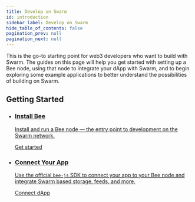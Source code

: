 ```yaml
---
title: Develop on Swarm
id: introduction
sidebar_label: Develop on Swarm
hide_table_of_contents: false
pagination_prev: null
pagination_next: null
---
```



 This is the go-to starting point for web3 developers who want to build with Swarm. The guides on this page will help you get started with setting up a Bee node, using that node to integrate your dApp with Swarm, and to begin exploring some example applications to better understand the possibilities of building on Swarm.

## Getting Started

<div class="hub-wrap">
 <div class="container">
    <ul class="hub-grid">
      <li class="hub-card">
        <a class="hub-card__link" href="/docs/bee/installation/quick-start">
          <h3 class="hub-card__title">Install Bee</h3>
          <p class="hub-card__desc">
            Install and run a Bee node — the entry point to development on the Swarm network.
          </p>
          <span class="hub-card__cta">Get started</span>
        </a>
      </li>
      <li class="hub-card">
        <a class="hub-card__link" target="_blank" href="https://bee-js.ethswarm.org/docs/getting-started/#installation">
          <h3 class="hub-card__title">Connect Your App</h3>
          <p class="hub-card__desc">
            Use the official <code>bee-js</code> SDK to connect your app to your Bee node and integrate Swarm based storage, feeds, and more.
          </p>
          <span class="hub-card__cta">Connect dApp</span>
        </a>
      </li>
    </ul>
  </div>

</div>
